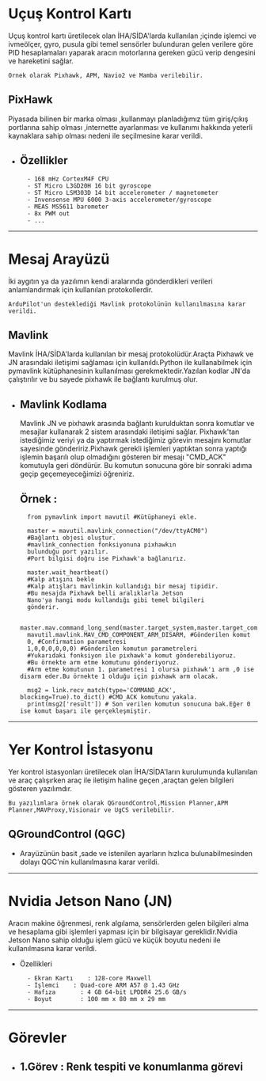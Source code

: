 # Uçuş Kontrol Kartı

Uçuş kontrol kartı üretilecek olan İHA/SİDA'larda kullanılan ;içinde işlemci ve ivmeölçer, gyro, pusula gibi temel sensörler bulunduran gelen verilere göre PID hesaplamaları yaparak aracın motorlarına gereken gücü verip dengesini ve hareketini sağlar.

    Örnek olarak Pixhawk, APM, Navio2 ve Mamba verilebilir.

PixHawk
---

Piyasada bilinen bir marka olması ,kullanmayı planladığımız tüm giriş/çıkış portlarına sahip olması ,internette ayarlanması ve kullanımı hakkında yeterli kaynaklara sahip olması nedeni ile seçilmesine karar verildi. 

- Özellikler
    -

        - 168 mHz CortexM4F CPU
        - ST Micro L3GD20H 16 bit gyroscope
        - ST Micro LSM303D 14 bit accelerometer / magnetometer
        - Invensense MPU 6000 3-axis accelerometer/gyroscope
        - MEAS MS5611 barometer
        - 8x PWM out
        - ...


---

# Mesaj Arayüzü

İki aygıtın ya da yazılımın kendi aralarında gönderdikleri verileri anlamlandırmak için kullanılan protokollerdir.

    ArduPilot'un desteklediği Mavlink protokolünün kullanılmasına karar verildi.

Mavlink
---

Mavlink İHA/SİDA'larda kullanılan bir mesaj protokolüdür.Araçta Pixhawk ve JN arasındaki iletişimi 
sağlaması için kullanıldı.Python ile kullanabilmek için pymavlink kütüphanesinin kullanılması gerekmektedir.Yazılan kodlar JN'da çalıştırılır ve bu sayede pixhawk ile bağlantı kurulmuş olur.



- Mavlink Kodlama
    -
    
    Mavlink JN ve pixhawk arasında bağlantı kurulduktan sonra komutlar ve mesajlar kullanarak 2 sistem arasındaki iletişimi sağlar.
    Pixhawk'tan istediğimiz veriyi ya da yaptırmak istediğimiz görevin mesajını komutlar sayesinde göndeririz.Pixhawk gerekli işlemleri yaptıktan sonra yaptığı işlemin başarılı olup olmadığını gösteren bir mesajı "CMD_ACK" komutuyla geri döndürür.
    Bu komutun sonucuna göre bir sonraki adıma geçip geçemeyeceğimizi öğreniriz.
    

    Örnek : 
    -
    
        from pymavlink import mavutil #Kütüphaneyi ekle.

        master = mavutil.mavlink_connection("/dev/ttyACM0")
        #Bağlantı objesi oluştur.
        #mavlink_connection fonksiyonuna pixhawkın
        bulunduğu port yazılır.
        #Port bilgisi doğru ise Pixhawk'a bağlanırız.

        master.wait_heartbeat()
        #Kalp atışını bekle
        #Kalp atışları mavlinkin kullandığı bir mesaj tipidir.
        #Bu mesajda Pixhawk belli aralıklarla Jetson
        Nano'ya hangi modu kullandığı gibi temel bilgileri
        gönderir.
        
        master.mav.command_long_send(master.target_system,master.target_component,
        mavutil.mavlink.MAV_CMD_COMPONENT_ARM_DISARM, #Gönderilen komut
        0, #Confirmation parametresi
        1,0,0,0,0,0,0) #Gönderilen komutun parametreleri
        #Yukarıdaki fonksiyon ile pixhawk'a komut gönderebiliyoruz.
        #Bu örnekte arm etme komutunu gönderiyoruz.
        #Arm etme komutunun 1. parametresi 1 olursa pixhawk'ı arm ,0 ise disarm eder.Bu örnekte 1 olduğu için pixhawk arm olacak.

        msg2 = link.recv_match(type='COMMAND_ACK', blocking=True).to_dict() #CMD_ACK komutunu yakala.
        print(msg2['result']) # Son verilen komutun sonucuna bak.Eğer 0 ise komut başarı ile gerçekleşmiştir.
    
   

---

# Yer Kontrol İstasyonu

Yer kontrol istasyonları üretilecek olan İHA/SİDA'ların kurulumunda kullanılan ve araç çalışırken araç ile iletişim haline geçen ,araçtan gelen bilgileri gösteren yazılımdır.

    Bu yazılımlara örnek olarak QGroundControl,Mission Planner,APM Planner,MAVProxy,Visionair ve UgCS verilebilir.


QGroundControl (QGC)
---
* Arayüzünün basit ,sade ve istenilen ayarların hızlıca bulunabilmesinden dolayı QGC'nin kullanılmasına karar verildi.

---

# Nvidia Jetson Nano (JN)

Aracın makine öğrenmesi, renk algılama, sensörlerden gelen bilgileri alma ve hesaplama gibi işlemleri yapması için bir bilgisayar gereklidir.Nvidia Jetson Nano sahip olduğu işlem gücü ve küçük boyutu nedeni ile kullanılmasına karar verildi.

- Özellikleri

        - Ekran Kartı	 : 128-core Maxwell
        - İşlemci 	 : Quad-core ARM A57 @ 1.43 GHz
        - Hafıza       : 4 GB 64-bit LPDDR4 25.6 GB/s
        - Boyut        : 100 mm x 80 mm x 29 mm


---

# Görevler

- 1.Görev : Renk tespiti ve konumlanma görevi
    ---
        
